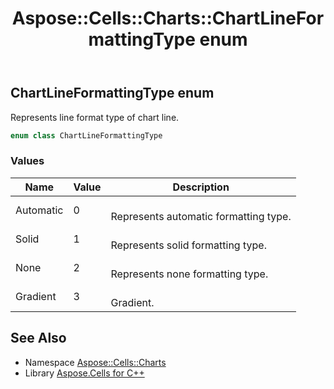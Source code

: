 ﻿---
title: Aspose::Cells::Charts::ChartLineFormattingType enum
linktitle: ChartLineFormattingType
second_title: Aspose.Cells for C++ API Reference
description: 'Aspose::Cells::Charts::ChartLineFormattingType enum. Represents line format type of chart line in C++.'
type: docs
weight: 4200
url: /cpp/aspose.cells.charts/chartlineformattingtype/
---
## ChartLineFormattingType enum


Represents line format type of chart line.

```cpp
enum class ChartLineFormattingType
```

### Values

| Name | Value | Description |
| --- | --- | --- |
| Automatic | 0 | <br>Represents automatic formatting type. |
| Solid | 1 | <br>Represents solid formatting type. |
| None | 2 | <br>Represents none formatting type. |
| Gradient | 3 | <br>Gradient. |

## See Also

* Namespace [Aspose::Cells::Charts](../)
* Library [Aspose.Cells for C++](../../)
